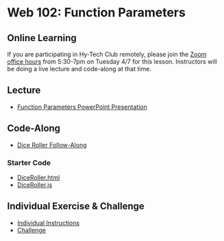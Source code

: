 # Web 102: Function Parameters

## Online Learning
If you are participating in Hy-Tech Club remotely, please join the [Zoom office hours](https://hyland.zoom.us/j/679719086?pwd=cG5rQ0hOWDYzZ3NjTW5WWkcyVTlrUT09) from 5:30-7pm on Tuesday 4/7 for this lesson. Instructors will be doing a live lecture and code-along at that time.

## Lecture
- <a href="FunctionParameters.pptx" target="_blank">Function Parameters PowerPoint Presentation</a>

## Code-Along
- [Dice Roller Follow-Along](DiceRoller/DiceRollerFollowAlong.md)

### Starter Code
- <a href="DiceRoller/DiceRoller.html" target="_blank">DiceRoller.html</a>
- <a href="DiceRoller/DiceRoller.js" target="_blank">DiceRoller.js</a>

## Individual Exercise & Challenge
- [Individual Instructions](IndividualInstructions.md)
- [Challenge](Challenge.md)